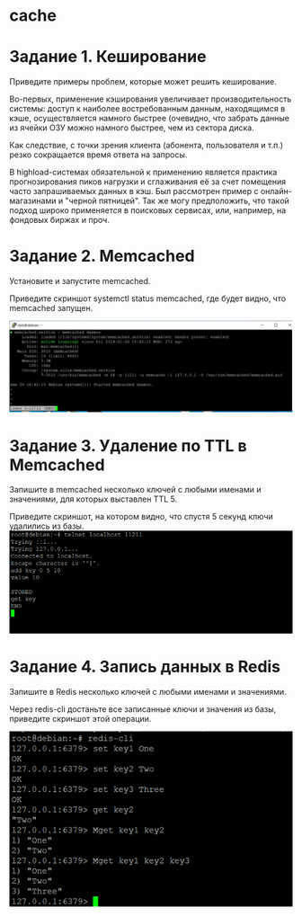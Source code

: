 # cache
# Задание 1. Кеширование
Приведите примеры проблем, которые может решить кеширование.

Во-первых, применение кэширования увеличивает производительность системы: доступ к наиболее востребованным данным, находящимся в кэше, осуществляется намного быстрее (очевидно, что забрать данные из ячейки ОЗУ можно намного быстрее, чем из сектора диска.

Как следствие, с точки зрения клиента (абонента, пользователя и т.п.) резко сокращается время ответа на запросы.

В highload-системах обязательной к применению является практика прогнозирования пиков нагрузки и сглаживания её за счет помещения часто запрашиваемых данных в кэш. Был рассмотрен пример с онлайн-магазинами и "черной пятницей". Так же могу предположить, что такой подход широко применяется в поисковых сервисах, или, например, на фондовых биржах и проч.

# Задание 2. Memcached
Установите и запустите memcached.

Приведите скриншот systemctl status memcached, где будет видно, что memcached запущен.

![alt text](https://github.com/StepanovSA/cache/blob/main/memcached.PNG)

# Задание 3. Удаление по TTL в Memcached
Запишите в memcached несколько ключей с любыми именами и значениями, для которых выставлен TTL 5.

Приведите скриншот, на котором видно, что спустя 5 секунд ключи удалились из базы.
![alt text](https://github.com/StepanovSA/cache/blob/main/TTL%20in%20Memcached.PNG)

# Задание 4. Запись данных в Redis
Запишите в Redis несколько ключей с любыми именами и значениями.

Через redis-cli достаньте все записанные ключи и значения из базы, приведите скриншот этой операции.

![alt text](https://github.com/StepanovSA/cache/blob/main/redis-cli.PNG)

